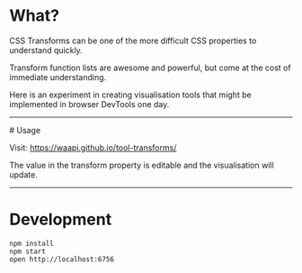 # What?

CSS Transforms can be one of the more difficult CSS properties to understand quickly.

Transform function lists are awesome and powerful, but come at the cost of immediate understanding.

Here is an experiment in creating visualisation tools that might be implemented in browser DevTools one day.

---

# Usage

Visit: https://waapi.github.io/tool-transforms/

The value in the transform property is editable and the visualisation will update.

---

# Development

```
npm install
npm start
open http://localhost:6756
```
